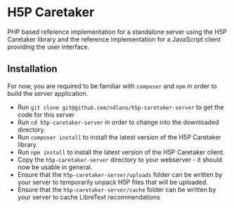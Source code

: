 # H5P Caretaker
PHP based reference implementation for a standalone server using the H5P Caretaker library
and the reference implementation for a JavaScript client providing the user interface.

## Installation
For now, you are required to be familiar with `composer` and `npm` in order to build the
server application.

 - Run `git clone git@github.com/ndlano/h5p-caretaker-server` to get the code for this server
 - Run `cd h5p-caretaker-server` in order to change into the downloaded directory.
 - Run `composer install` to install the latest version of the H5P Caretaker library.
 - Run `npm install` to install the latest version of the H5P Caretaker client.
 - Copy the `h5p-caretaker-server` directory to your webserver - it should now be usable in general.
 - Ensure that the `h5p-caretaker-server/uploads` folder can be written by your server to
   temporarily unpack H5P files that will be uploaded.
- Ensure that the `h5p-caretaker-server/cache` folder can be written by your server to
   cache LibreText recommendations
